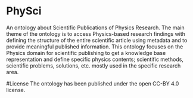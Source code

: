 # PhySci
An ontology about Scientific Publications of Physics Research. The main theme of the ontology is to access Physics-based research findings with defining the structure of 
the entire scientific article using metadata and to provide meaningful published information. This ontology focuses on the Physics domain for scientific publishing to get
a knowledge base representation and define specific physics contents; scientific methods, scientific problems, solutions, etc. mostly used in the specific research area.

#License
The ontology has been published under the open CC-BY 4.0 license.
